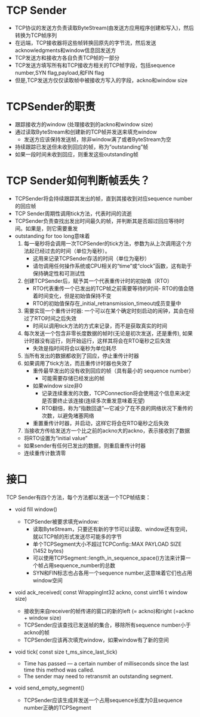# TCP Sender
- TCP协议的发送方负责读取ByteStream(由发送方应用程序创建和写入)，然后转换为TCP帧序列
- 在远端，TCP接收器将这些帧转换回原先的字节流，然后发送acknowledgments和window信息回发送方
- TCP发送方和接收方各自负责TCP帧的一部分
- TCP发送方填写所有和TCP接收方相关的TCP帧字段，包括sequence number,SYN flag,payload,和FIN flag
- 但是,TCP发送方仅仅读取帧中被接收方写入的字段，ackno和window size

# TCPSender的职责
- 跟踪接收方的window (处理接收到的ackno和window size)
- 通过读取ByteStream和创建新的TCP帧并发送来填充window
    - 发送方应该保持发送帧，除非window满了或者ByteStream为空
- 持续跟踪已发送但未收到回应的帧，称为“outstanding”帧 
- 如果一段时间未收到回应，则重发这些outstanding帧 

# TCP Sender如何判断帧丢失？
- TCPSender将会持续跟踪其发出的帧，直到其接收到对应sequence number的回应帧
- TCP Sender周期性调用tick方法，代表时间的流逝
- TCPSender负责查找出发出时间最久的帧，并判断其是否超过回应等待时间。如果是，则它需要重发
- outstanding for too long意味着
    1. 每一毫秒将会调用一次TCPSender的tick方法，参数为从上次调用这个方法起已经过去的时间（单位为毫秒）。
        - 这用来记录TCPSender存活的时间（单位为毫秒） 
        - 请勿调用任何操作系统或CPU相关的“time”或“clock”函数，这有助于保持确定性和可测试性
    2. 创建TCPSender后，赋予其一个代表重传计时的初始值（RTO）
        - RTO代表重传一个已发出的TCP帧之前需要等待的时间- RTO的值会随着时间变化，但是初始值保持不变
        - RTO的初始值保存在_initial_retransmission_timeout成员变量中
    3. 需要实现一个重传计时器: 一个可以在某个确定时刻启动的闹钟，其会在经过了RTO时间之后失效
        - 时间以调用tick方法的方式来记录，而不是获取真实的时间
    4. 每次发送一个包含非零长度数据的帧时(无论是初次发送，还是重传), 如果计时器没有运行，则开始运行，这样其将会在RTO毫秒之后失效
        - 失效是指时间将会以毫秒为单位耗尽
    5. 当所有发出的数据都收到了回应，停止重传计时器
    6. 如果调用了tick方法，而且重传计时器也失效了
        - 重传最早发出的没有收到回应的帧（具有最小的
        sequence number）
            - 可能需要存储已经发出的帧
        - 如果window size非0
            - 记录连续重发的次数，TCPConnection将会使用这个信息来决定是否要终止该连接(连续多次重发意味着无望)
            - RTO翻倍，称为“指数回退”—它减少了在不良的网络状况下重传的次数，以避免堵塞网络
        - 重置重传计时器，并启动，这样它将会在RTO毫秒之后失效
    7. 当接收方传给发送方一个比之前的ackno大的ackno，表示接收到了数据
    - 将RTO设置为“initial value”
    - 如果sender有任何已发出的数据，则重启重传计时器
    - 连续重传计数清零
 
# 接口
TCP Sender有四个方法，每个方法都以发送一个TCP帧结束：
- void fill window()
    - TCPSender被要求填充window: 
        - 读取ByteStream，只要还有新的字节可以读取、window还有空间，就以TCP帧的形式发送尽可能多的字节
        - 单个TCPSegment大小不超过TCPConfig::MAX PAYLOAD SIZE (1452 bytes)
        - 可以使用TCPSegment::length_in_sequence_space()方法来计算一个帧占用sequence_number的总数
        - SYN和FIN标志也占各用一个sequence number,这意味着它们也占用window空间

- void ack_received( const WrappingInt32 ackno, const uint16 t window size)
    - 接收到来自receiver的帧传递的窗口的新的left (= ackno)和right (=ackno + window size)
    - TCPSender应该查找已发送帧的集合，移除所有sequence number小于ackno的帧
    - TCPSender应该再次填充window，如果window有了新的空间
- void tick( const size t_ms_since_last_tick)
    - Time has passed — a certain number of milliseconds since the last time this method was called. 
    - The sender may need to retransmit an outstanding segment.

- void send_empty_segment()
    -  TCPSender应该生成并发送一个占用sequence长度为0且sequence number正确的TCPSegment
